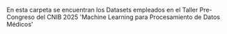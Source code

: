 En esta carpeta se encuentran los Datasets empleados en el Taller Pre-Congreso del CNIB 2025 'Machine Learning para Procesamiento de Datos Médicos'
